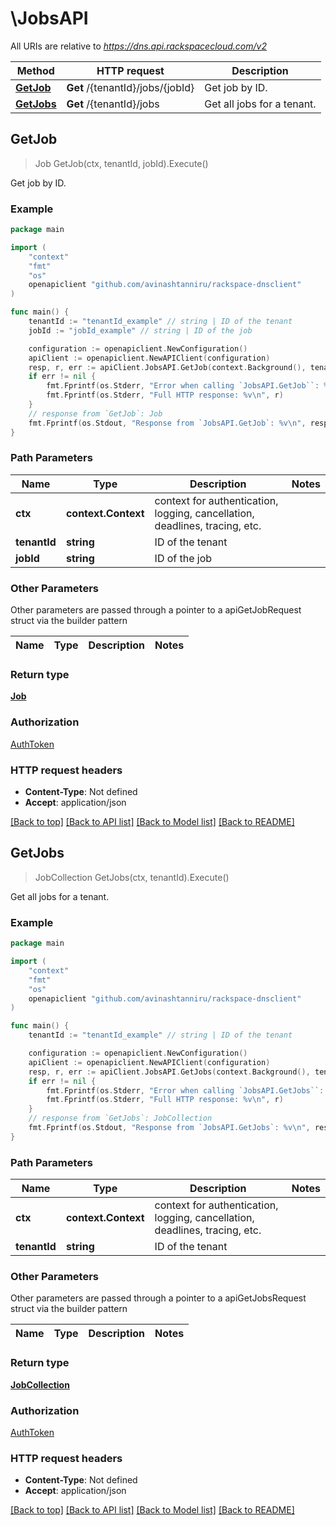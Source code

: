 # \JobsAPI

All URIs are relative to *https://dns.api.rackspacecloud.com/v2*

Method | HTTP request | Description
------------- | ------------- | -------------
[**GetJob**](JobsAPI.md#GetJob) | **Get** /{tenantId}/jobs/{jobId} | Get job by ID.
[**GetJobs**](JobsAPI.md#GetJobs) | **Get** /{tenantId}/jobs | Get all jobs for a tenant.



## GetJob

> Job GetJob(ctx, tenantId, jobId).Execute()

Get job by ID.



### Example

```go
package main

import (
	"context"
	"fmt"
	"os"
	openapiclient "github.com/avinashtanniru/rackspace-dnsclient"
)

func main() {
	tenantId := "tenantId_example" // string | ID of the tenant
	jobId := "jobId_example" // string | ID of the job

	configuration := openapiclient.NewConfiguration()
	apiClient := openapiclient.NewAPIClient(configuration)
	resp, r, err := apiClient.JobsAPI.GetJob(context.Background(), tenantId, jobId).Execute()
	if err != nil {
		fmt.Fprintf(os.Stderr, "Error when calling `JobsAPI.GetJob``: %v\n", err)
		fmt.Fprintf(os.Stderr, "Full HTTP response: %v\n", r)
	}
	// response from `GetJob`: Job
	fmt.Fprintf(os.Stdout, "Response from `JobsAPI.GetJob`: %v\n", resp)
}
```

### Path Parameters


Name | Type | Description  | Notes
------------- | ------------- | ------------- | -------------
**ctx** | **context.Context** | context for authentication, logging, cancellation, deadlines, tracing, etc.
**tenantId** | **string** | ID of the tenant | 
**jobId** | **string** | ID of the job | 

### Other Parameters

Other parameters are passed through a pointer to a apiGetJobRequest struct via the builder pattern


Name | Type | Description  | Notes
------------- | ------------- | ------------- | -------------



### Return type

[**Job**](Job.md)

### Authorization

[AuthToken](../README.md#AuthToken)

### HTTP request headers

- **Content-Type**: Not defined
- **Accept**: application/json

[[Back to top]](#) [[Back to API list]](../README.md#documentation-for-api-endpoints)
[[Back to Model list]](../README.md#documentation-for-models)
[[Back to README]](../README.md)


## GetJobs

> JobCollection GetJobs(ctx, tenantId).Execute()

Get all jobs for a tenant.



### Example

```go
package main

import (
	"context"
	"fmt"
	"os"
	openapiclient "github.com/avinashtanniru/rackspace-dnsclient"
)

func main() {
	tenantId := "tenantId_example" // string | ID of the tenant

	configuration := openapiclient.NewConfiguration()
	apiClient := openapiclient.NewAPIClient(configuration)
	resp, r, err := apiClient.JobsAPI.GetJobs(context.Background(), tenantId).Execute()
	if err != nil {
		fmt.Fprintf(os.Stderr, "Error when calling `JobsAPI.GetJobs``: %v\n", err)
		fmt.Fprintf(os.Stderr, "Full HTTP response: %v\n", r)
	}
	// response from `GetJobs`: JobCollection
	fmt.Fprintf(os.Stdout, "Response from `JobsAPI.GetJobs`: %v\n", resp)
}
```

### Path Parameters


Name | Type | Description  | Notes
------------- | ------------- | ------------- | -------------
**ctx** | **context.Context** | context for authentication, logging, cancellation, deadlines, tracing, etc.
**tenantId** | **string** | ID of the tenant | 

### Other Parameters

Other parameters are passed through a pointer to a apiGetJobsRequest struct via the builder pattern


Name | Type | Description  | Notes
------------- | ------------- | ------------- | -------------


### Return type

[**JobCollection**](JobCollection.md)

### Authorization

[AuthToken](../README.md#AuthToken)

### HTTP request headers

- **Content-Type**: Not defined
- **Accept**: application/json

[[Back to top]](#) [[Back to API list]](../README.md#documentation-for-api-endpoints)
[[Back to Model list]](../README.md#documentation-for-models)
[[Back to README]](../README.md)

